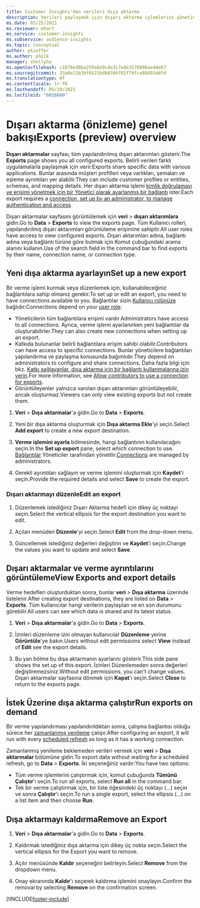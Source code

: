 ```yaml
---
title: Customer Insights'den verileri dışa aktarma
description: Verileri paylaşmak için dışarı aktarma işlemlerini yönetin.
ms.date: 03/25/2021
ms.reviewer: mhart
ms.service: customer-insights
ms.subservice: audience-insights
ms.topic: conceptual
author: pkieffer
ms.author: philk
manager: shellyha
ms.openlocfilehash: c1078ed0ba259a6e9cde3c7ede3570890ae48e67
ms.sourcegitcommit: 33a8e21b3bf6521bdb8346f81f79fce88091ddfd
ms.translationtype: HT
ms.contentlocale: tr-TR
ms.lasthandoff: 05/10/2021
ms.locfileid: "6016660"
---
```

# <a name="exports-preview-overview"></a><span data-ttu-id="f61b2-103">Dışarı aktarma (önizleme) genel bakışı</span><span class="sxs-lookup"><span data-stu-id="f61b2-103">Exports (preview) overview</span></span>

<span data-ttu-id="f61b2-104">**Dışarı aktarmalar** sayfası, tüm yapılandırılmış dışarı aktarımları gösterir.</span><span class="sxs-lookup"><span data-stu-id="f61b2-104">The **Exports** page shows you all configured exports.</span></span> <span data-ttu-id="f61b2-105">Belirli verileri farklı uygulamalarla paylaşmak için verir.</span><span class="sxs-lookup"><span data-stu-id="f61b2-105">Exports share specific data with various applications.</span></span> <span data-ttu-id="f61b2-106">Bunlar arasında müşteri profilleri veya varlıkları, şemaları ve eşleme ayrıntıları yer alabilir.</span><span class="sxs-lookup"><span data-stu-id="f61b2-106">They can include customer profiles or entities, schemas, and mapping details.</span></span> <span data-ttu-id="f61b2-107">Her dışarı aktarma işlemi [kimlik doğrulamayı ve erişimi yönetmek için bir Yönetici olarak ayarlanmış bir bağlantı](connections.md) ister.</span><span class="sxs-lookup"><span data-stu-id="f61b2-107">Each export requires a [connection, set up by an administrator, to manage authentication and access](connections.md).</span></span>

<span data-ttu-id="f61b2-108">Dışarı aktarmalar sayfasını görüntülemek için **veri** > **dışarı aktarımlara** gidin.</span><span class="sxs-lookup"><span data-stu-id="f61b2-108">Go to **Data** > **Exports** to view the exports page.</span></span> <span data-ttu-id="f61b2-109">Tüm Kullanıcı rolleri, yapılandırılmış dışarı aktarımları görüntüleme erişimine sahiptir.</span><span class="sxs-lookup"><span data-stu-id="f61b2-109">All user roles have access to view configured exports.</span></span> <span data-ttu-id="f61b2-110">Dışarı aktarımları adına, bağlantı adına veya bağlantı türüne göre bulmak için Komut çubuğundaki arama alanını kullanın.</span><span class="sxs-lookup"><span data-stu-id="f61b2-110">Use of the search field in the command bar to find exports by their name, connection name, or connection type.</span></span>

## <a name="set-up-a-new-export"></a><span data-ttu-id="f61b2-111">Yeni dışa aktarma ayarlayın</span><span class="sxs-lookup"><span data-stu-id="f61b2-111">Set up a new export</span></span>

<span data-ttu-id="f61b2-112">Bir verme işlemi kurmak veya düzenlemek için, kullanabileceğiniz bağlantılara sahip olmanız gerekir.</span><span class="sxs-lookup"><span data-stu-id="f61b2-112">To set up or edit an export, you need to have connections available to you.</span></span> <span data-ttu-id="f61b2-113">Bağlantılar sizin [Kullanıcı rolünüze](permissions.md) bağlıdır:</span><span class="sxs-lookup"><span data-stu-id="f61b2-113">Connections depend on your [user role](permissions.md):</span></span>
- <span data-ttu-id="f61b2-114">Yöneticilerin tüm bağlantılara erişimi vardır.</span><span class="sxs-lookup"><span data-stu-id="f61b2-114">Administrators have access to all connections.</span></span> <span data-ttu-id="f61b2-115">Ayrıca, verme işlemi ayarlanırken yeni bağlantılar da oluşturabilirler.</span><span class="sxs-lookup"><span data-stu-id="f61b2-115">They can also create new connections when setting up an export.</span></span>
- <span data-ttu-id="f61b2-116">Katkıda bulunanlar belirli bağlantılara erişim sahibi olabilir.</span><span class="sxs-lookup"><span data-stu-id="f61b2-116">Contributors can have access to specific connections.</span></span> <span data-ttu-id="f61b2-117">Bunlar yöneticilere bağlantıları yapılandırma ve paylaşma konusunda bağımlıdır.</span><span class="sxs-lookup"><span data-stu-id="f61b2-117">They depend on administrators to configure and share connections.</span></span> <span data-ttu-id="f61b2-118">Daha fazla bilgi için bkz. [Katkı sağlayanlar, dışa aktarma için bir bağlantı kullanmalarına izin verin](connections.md#allow-contributors-to-use-a-connection-for-exports).</span><span class="sxs-lookup"><span data-stu-id="f61b2-118">For more information, see [Allow contributors to use a connection for exports](connections.md#allow-contributors-to-use-a-connection-for-exports).</span></span>
- <span data-ttu-id="f61b2-119">Görüntüleyenler yalnızca varolan dışarı aktarımları görüntüleyebilir, ancak oluşturmaz.</span><span class="sxs-lookup"><span data-stu-id="f61b2-119">Viewers can only view existing exports but not create them.</span></span>

1. <span data-ttu-id="f61b2-120">**Veri** > **Dışa aktarmalar**'a gidin.</span><span class="sxs-lookup"><span data-stu-id="f61b2-120">Go to **Data** > **Exports**.</span></span>

1. <span data-ttu-id="f61b2-121">Yeni bir dışa aktarma oluşturmak için **Dışa aktarma Ekle**'yi seçin.</span><span class="sxs-lookup"><span data-stu-id="f61b2-121">Select **Add export** to create a new export destination.</span></span>

1. <span data-ttu-id="f61b2-122">**Verme işlemini ayarla** bölmesinde, hangi bağlantının kullanılacağını seçin.</span><span class="sxs-lookup"><span data-stu-id="f61b2-122">In the **Set up export** pane, select which connection to use.</span></span> <span data-ttu-id="f61b2-123">[Bağlantılar](connections.md) Yöneticiler tarafından yönetilir.</span><span class="sxs-lookup"><span data-stu-id="f61b2-123">[Connections](connections.md) are managed by administrators.</span></span> 

1. <span data-ttu-id="f61b2-124">Gerekli ayrıntıları sağlayın ve verme işlemini oluşturmak için **Kaydet**'i seçin.</span><span class="sxs-lookup"><span data-stu-id="f61b2-124">Provide the required details and select **Save** to create the export.</span></span>

### <a name="edit-an-export"></a><span data-ttu-id="f61b2-125">Dışarı aktarmayı düzenle</span><span class="sxs-lookup"><span data-stu-id="f61b2-125">Edit an export</span></span>

1. <span data-ttu-id="f61b2-126">Düzenlemek istediğiniz Dışarı Aktarma hedefi için dikey üç noktayı seçin.</span><span class="sxs-lookup"><span data-stu-id="f61b2-126">Select the vertical ellipsis for the export destination you want to edit.</span></span>

1. <span data-ttu-id="f61b2-127">Açılan menüden **Düzenle**'yi seçin.</span><span class="sxs-lookup"><span data-stu-id="f61b2-127">Select **Edit** from the drop-down menu.</span></span>

1. <span data-ttu-id="f61b2-128">Güncellemek istediğiniz değerleri değiştirin ve **Kaydet**'i seçin.</span><span class="sxs-lookup"><span data-stu-id="f61b2-128">Change the values you want to update and select **Save**.</span></span>

## <a name="view-exports-and-export-details"></a><span data-ttu-id="f61b2-129">Dışarı aktarmalar ve verme ayrıntılarını görüntüleme</span><span class="sxs-lookup"><span data-stu-id="f61b2-129">View Exports and export details</span></span>

<span data-ttu-id="f61b2-130">Verme hedefleri oluşturduktan sonra, bunlar **veri** > **Dışa aktarma** üzerinde listelenir.</span><span class="sxs-lookup"><span data-stu-id="f61b2-130">After creating export destinations, they are listed on **Data** > **Exports**.</span></span> <span data-ttu-id="f61b2-131">Tüm kullanıcılar hangi verilerin paylaşılan ve en son durumunu görebilir.</span><span class="sxs-lookup"><span data-stu-id="f61b2-131">All users can see which data is shared and its latest status.</span></span>

1. <span data-ttu-id="f61b2-132">**Veri** > **Dışa aktarmalar**'a gidin.</span><span class="sxs-lookup"><span data-stu-id="f61b2-132">Go to **Data** > **Exports**.</span></span>

1. <span data-ttu-id="f61b2-133">İzinleri düzenleme izni olmayan kullanıcılar **Düzenleme** yerine **Görüntüle**'ye bakın.</span><span class="sxs-lookup"><span data-stu-id="f61b2-133">Users without edit permissions select **View** instead of **Edit** see the export details.</span></span>

1. <span data-ttu-id="f61b2-134">Bu yan bölme bu dışa aktarmanın ayarlarını gösterir.</span><span class="sxs-lookup"><span data-stu-id="f61b2-134">This side pane shows the set up of this export.</span></span> <span data-ttu-id="f61b2-135">İzinleri Düzenlemeden sonra değerleri değiştiremezsiniz.</span><span class="sxs-lookup"><span data-stu-id="f61b2-135">Without edit permissions, you can't change values.</span></span> <span data-ttu-id="f61b2-136">Dışarı aktarmalar sayfasına dönmek için **Kapat**'ı seçin.</span><span class="sxs-lookup"><span data-stu-id="f61b2-136">Select **Close** to return to the exports page.</span></span>

## <a name="run-exports-on-demand"></a><span data-ttu-id="f61b2-137">İstek Üzerine dışa aktarma çalıştır</span><span class="sxs-lookup"><span data-stu-id="f61b2-137">Run exports on demand</span></span>

<span data-ttu-id="f61b2-138">Bir verme yapılandırması yapılandırıldıktan sonra, çalışma bağlantısı olduğu sürece her [zamanlanmış yenileme](system.md#schedule-tab) çalışır.</span><span class="sxs-lookup"><span data-stu-id="f61b2-138">After configuring an export, it will run with every [scheduled refresh](system.md#schedule-tab) as long as it has a working connection.</span></span>

<span data-ttu-id="f61b2-139">Zamanlanmış yenileme beklemeden verileri vermek için **veri** > **Dışa aktarmalar** bölümüne gidin.</span><span class="sxs-lookup"><span data-stu-id="f61b2-139">To export data without waiting for a scheduled refresh, go to **Data** > **Exports**.</span></span> <span data-ttu-id="f61b2-140">İki seçeneğiniz vardır:</span><span class="sxs-lookup"><span data-stu-id="f61b2-140">You have two options:</span></span>

- <span data-ttu-id="f61b2-141">Tüm verme işlemlerini çalıştırmak için, komut çubuğunda **Tümünü Çalıştır**'ı seçin.</span><span class="sxs-lookup"><span data-stu-id="f61b2-141">To run all exports, select **Run all** in the command bar.</span></span> 
- <span data-ttu-id="f61b2-142">Tek bir verme çalıştırmak için, bir liste öğesindeki üç noktayı (...) seçin ve sonra **Çalıştır**'ı seçin.</span><span class="sxs-lookup"><span data-stu-id="f61b2-142">To run a single export, select the ellipsis (...) on a list item and then choose **Run**.</span></span>

## <a name="remove-an-export"></a><span data-ttu-id="f61b2-143">Dışa aktarmayı kaldırma</span><span class="sxs-lookup"><span data-stu-id="f61b2-143">Remove an Export</span></span>

1. <span data-ttu-id="f61b2-144">**Veri** > **Dışa aktarmalar**'a gidin.</span><span class="sxs-lookup"><span data-stu-id="f61b2-144">Go to **Data** > **Exports**.</span></span>

1. <span data-ttu-id="f61b2-145">Kaldırmak istediğiniz dışa aktarma için dikey üç nokta seçin.</span><span class="sxs-lookup"><span data-stu-id="f61b2-145">Select the vertical ellipsis for the Export you want to remove.</span></span>

1. <span data-ttu-id="f61b2-146">Açılır menüsünde **Kaldır** seçeneğini belirleyin.</span><span class="sxs-lookup"><span data-stu-id="f61b2-146">Select **Remove** from the dropdown menu.</span></span>

1. <span data-ttu-id="f61b2-147">Onay ekranında **Kaldır**'ı seçerek kaldırma işlemini onaylayın.</span><span class="sxs-lookup"><span data-stu-id="f61b2-147">Confirm the removal by selecting **Remove** on the confirmation screen.</span></span>


[!INCLUDE[footer-include](../includes/footer-banner.md)]
